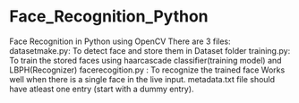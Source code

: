 # Face_Recognition_Python
Face Recognition in Python using OpenCV
There are 3 files:
datasetmake.py: To detect face and store them in Dataset folder
training.py: To train the stored faces using haarcascade classifier(training model) and LBPH(Recognizer)
facerecogition.py : To recognize the trained face
Works well when there is a single face in the live input.
metadata.txt file should have atleast one entry (start with a dummy entry).
